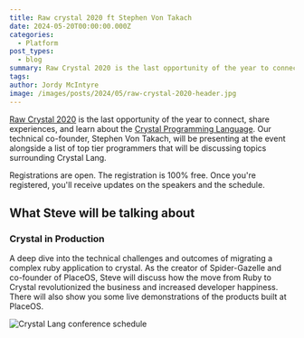 ```yaml
---
title: Raw crystal 2020 ft Stephen Von Takach
date: 2024-05-20T00:00:00.000Z
categories:
  - Platform
post_types:
  - blog
summary: Raw Crystal 2020 is the last opportunity of the year to connect, share experiences, and learn about Crystal Programming.
tags:
author: Jordy McIntyre
image: /images/posts/2024/05/raw-crystal-2020-header.jpg
---
```

[Raw Crystal 2020](https://www.eventbrite.co.uk/e/raw-crystal-2020-tickets-127439094763) is the last opportunity of the year to connect, share experiences, and learn about the [Crystal Programming Language](https://crystal-lang.org/). Our technical co-founder, Stephen Von Takach, will be presenting at the event alongside a list of top tier programmers that will be discussing topics surrounding Crystal Lang.

Registrations are open. The registration is 100% free. Once you're registered, you'll receive updates on the speakers and the schedule.

What Steve will be talking about
--------------------------------

### Crystal in Production

A deep dive into the technical challenges and outcomes of migrating a complex ruby application to crystal. As the creator of Spider-Gazelle and co-founder of PlaceOS, Steve will discuss how the move from Ruby to Crystal revolutionized the business and increased developer happiness. There will also show you some live demonstrations of the products built at PlaceOS.

![Crystal Lang conference schedule](/images/posts/2024/05/raw-crystal-2020-timetable.jpg)
